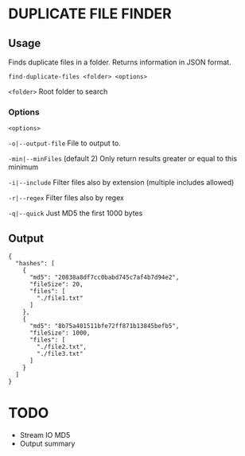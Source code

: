 # DUPLICATE FILE FINDER

## Usage

Finds duplicate files in a folder. Returns information in JSON format.

`find-duplicate-files <folder> <options>`

`<folder>` Root folder to search

### Options 

`<options>` 

`-o|--output-file` File to output to. 

`-min|--minFiles`  (default 2) Only return results greater or equal to this minimum

`-i|--include`     Filter files also by extension (multiple includes allowed)

`-r|--regex`       Filter files also by regex

`-q|--quick`       Just MD5 the first 1000 bytes

## Output

```
{
  "hashes": [
    {
      "md5": "20838a8df7cc0babd745c7af4b7d94e2",
      "fileSize": 20,
      "files": [
        "./file1.txt"
      ]
    },
    {
      "md5": "8b75a401511bfe72ff871b13845befb5",
      "fileSize": 1000,
      "files": [
        "./file2.txt",
        "./file3.txt"
      ]
    }
  ]
}
```


# TODO 

- Stream IO MD5
- Output summary 